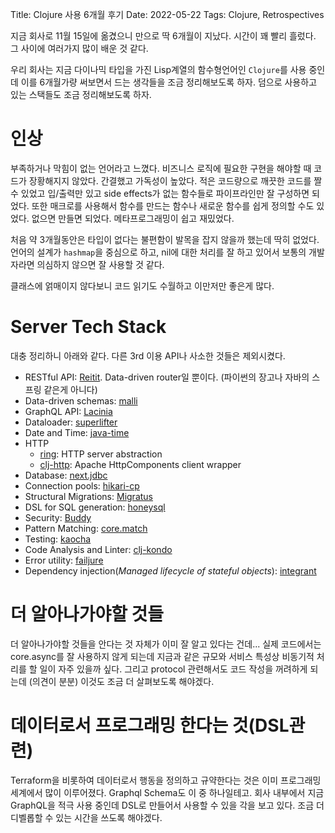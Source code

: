 Title: Clojure 사용 6개월 후기
Date: 2022-05-22
Tags: Clojure, Retrospectives

지금 회사로 11월 15일에 옮겼으니 만으로 딱 6개월이 지났다. 시간이 꽤 빨리 흘렀다. 그 사이에 여러가지 많이 배운 것 같다.

우리 회사는 지금 다이나믹 타입을 가진 Lisp계열의 함수형언어인 `Clojure`를 사용 중인데 이를 6개월가량 써보면서 드는 생각들을 조금 정리해보도록 하자. 덤으로 사용하고 있는 스택들도 조금 정리해보도록 하자.

# 인상
부족하거나 막힘이 없는 언어라고 느꼈다. 비즈니스 로직에 필요한 구현을 해야할 때 코드가 장황해지지 않았다. 간결했고 가독성이 높았다. 적은 코드량으로 깨끗한 코드를 짤 수 있었고 입/출력만 있고 side effects가 없는 함수들로 파이프라인만 잘 구성하면 되었다. 또한 매크로를 사용해서 함수를 만드는 함수나 새로운 함수를 쉽게 정의할 수도 있었다. 없으면 만들면 되었다. 메타프로그래밍이 쉽고 재밌었다.

처음 약 3개월동안은 타입이 없다는 불편함이 발목을 잡지 않을까 했는데 딱히 없었다. 언어의 설계가 `hashmap`을 중심으로 하고, nil에 대한 처리를 잘 하고 있어서 보통의 개발자라면 의심하지 않으면 잘 사용할 것 같다.

클래스에 얽매이지 않다보니 코드 읽기도 수월하고 이만저만 좋은게 많다.

# Server Tech Stack
대충 정리하니 아래와 같다. 다른 3rd 이용 API나 사소한 것들은 제외시켰다.
- RESTful API: [Reitit](https://github.com/metosin/reitit). Data-driven router일 뿐이다. (파이썬의 장고나 자바의 스프링 같은게 아니다)
- Data-driven schemas: [malli](https://github.com/metosin/malli)
- GraphQL API: [Lacinia](https://lacinia.readthedocs.io/en/latest/)
- Dataloader: [superlifter](https://github.com/oliyh/superlifter)
- Date and Time: [java-time](https://github.com/dm3/clojure.java-time)
- HTTP
    - [ring](https://github.com/ring-clojure/ring): HTTP server abstraction
    - [clj-http](https://github.com/dakrone/clj-http): Apache HttpComponents client wrapper
- Database: [next.jdbc](https://github.com/seancorfield/next-jdbc)
- Connection pools: [hikari-cp](https://github.com/tomekw/hikari-cp)
- Structural Migrations: [Migratus](https://github.com/yogthos/migratus)
- DSL for SQL generation: [honeysql](https://github.com/jkk/honeysql)
- Security: [Buddy](https://github.com/funcool/buddy)
- Pattern Matching: [core.match](https://github.com/clojure/core.match)
- Testing: [kaocha](https://github.com/lambdaisland/kaocha)
- Code Analysis and Linter: [clj-kondo](https://github.com/borkdude/clj-kondo)
- Error utility: [failjure](https://github.com/adambard/failjure)
- Dependency injection(*Managed lifecycle of stateful objects*): [integrant](https://github.com/weavejester/integrant)

# 더 알아나가야할 것들
더 알아나가야할 것들을 안다는 것 자체가 이미 잘 알고 있다는 건데... 실제 코드에서는 core.async를 잘 사용하지 않게 되는데 지금과 같은 규모와 서비스 특성상 비동기적 처리를 할 일이 자주 있을까 싶다. 그리고 protocol 관련해서도 코드 작성을 꺼려하게 되는데 (의견이 분분) 이것도 조금 더 살펴보도록 해야겠다.

# 데이터로서 프로그래밍 한다는 것(DSL관련)
Terraform을 비롯하여 데이터로서 행동을 정의하고 규약한다는 것은 이미 프로그래밍 세계에서 많이 이루어졌다. Graphql Schema도 이 중 하나일테고. 회사 내부에서 지금 GraphQL을 적극 사용 중인데 DSL로 만들어서 사용할 수 있을 각을 보고 있다. 조금 더 디벨롭할 수 있는 시간을 쓰도록 해야겠다.
